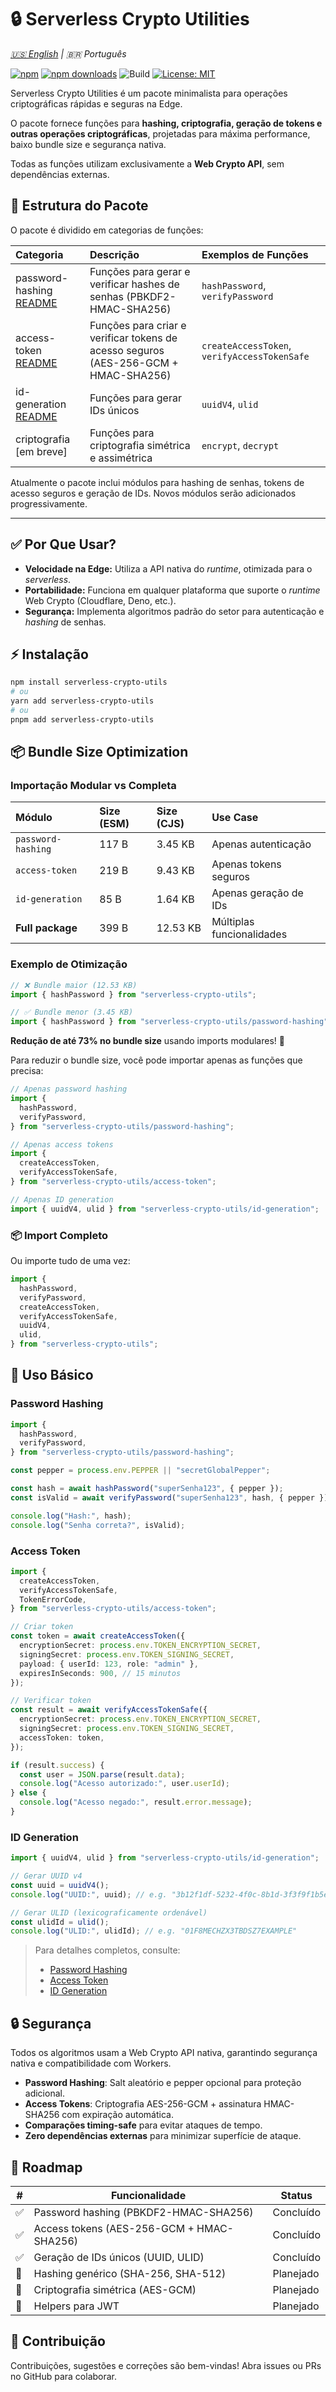 # 🔒 Serverless Crypto Utilities

_[🇺🇸 English](README.md) | 🇧🇷 Português_

[![npm](https://img.shields.io/npm/v/serverless-crypto-utils)](https://www.npmjs.com/package/serverless-crypto-utils)
[![npm downloads](https://img.shields.io/npm/dt/serverless-crypto-utils)](https://www.npmjs.com/package/serverless-crypto-utils)
![Build](https://github.com/gihoekveld/serverless-crypto-utils/actions/workflows/build.yml/badge.svg)
[![License: MIT](https://img.shields.io/badge/License-MIT-yellow.svg)](LICENSE)

Serverless Crypto Utilities é um pacote minimalista para operações criptográficas rápidas e seguras na Edge.

O pacote fornece funções para **hashing, criptografia, geração de tokens e outras operações criptográficas**, projetadas para máxima performance, baixo bundle size e segurança nativa.

Todas as funções utilizam exclusivamente a **Web Crypto API**, sem dependências externas.

## 🔹 Estrutura do Pacote

O pacote é dividido em categorias de funções:

| Categoria                                                 | Descrição                                                                           | Exemplos de Funções                          |
| :-------------------------------------------------------- | :---------------------------------------------------------------------------------- | :------------------------------------------- |
| password-hashing [README](docs/pt-BR/password-hashing.md) | Funções para gerar e verificar hashes de senhas (PBKDF2-HMAC-SHA256)                | `hashPassword`, `verifyPassword`             |
| access-token [README](docs/pt-BR/access-token.md)         | Funções para criar e verificar tokens de acesso seguros (AES-256-GCM + HMAC-SHA256) | `createAccessToken`, `verifyAccessTokenSafe` |
| id-generation [README](docs/pt-BR/id-generation.md)       | Funções para gerar IDs únicos                                                       | `uuidV4`, `ulid`                             |
| criptografia [em breve]                                   | Funções para criptografia simétrica e assimétrica                                   | `encrypt`, `decrypt`                         |

Atualmente o pacote inclui módulos para hashing de senhas, tokens de acesso seguros e geração de IDs. Novos módulos serão adicionados progressivamente.

---

## ✅ Por Que Usar?

- **Velocidade na Edge:** Utiliza a API nativa do _runtime_, otimizada para o _serverless_.
- **Portabilidade:** Funciona em qualquer plataforma que suporte o _runtime_ Web Crypto (Cloudflare, Deno, etc.).
- **Segurança:** Implementa algoritmos padrão do setor para autenticação e _hashing_ de senhas.

## ⚡ Instalação

```bash
npm install serverless-crypto-utils
# ou
yarn add serverless-crypto-utils
# ou
pnpm add serverless-crypto-utils
```

## 📦 Bundle Size Optimization

### Importação Modular vs Completa

| Módulo             | Size (ESM) | Size (CJS) | Use Case                  |
| :----------------- | :--------- | :--------- | :------------------------ |
| `password-hashing` | 117 B      | 3.45 KB    | Apenas autenticação       |
| `access-token`     | 219 B      | 9.43 KB    | Apenas tokens seguros     |
| `id-generation`    | 85 B       | 1.64 KB    | Apenas geração de IDs     |
| **Full package**   | 399 B      | 12.53 KB   | Múltiplas funcionalidades |

### Exemplo de Otimização

```typescript
// ❌ Bundle maior (12.53 KB)
import { hashPassword } from "serverless-crypto-utils";

// ✅ Bundle menor (3.45 KB)
import { hashPassword } from "serverless-crypto-utils/password-hashing";
```

**Redução de até 73% no bundle size** usando imports modulares! 🚀

Para reduzir o bundle size, você pode importar apenas as funções que precisa:

```typescript
// Apenas password hashing
import {
  hashPassword,
  verifyPassword,
} from "serverless-crypto-utils/password-hashing";

// Apenas access tokens
import {
  createAccessToken,
  verifyAccessTokenSafe,
} from "serverless-crypto-utils/access-token";

// Apenas ID generation
import { uuidV4, ulid } from "serverless-crypto-utils/id-generation";
```

### 📦 Import Completo

Ou importe tudo de uma vez:

```typescript
import {
  hashPassword,
  verifyPassword,
  createAccessToken,
  verifyAccessTokenSafe,
  uuidV4,
  ulid,
} from "serverless-crypto-utils";
```

## 🚀 Uso Básico

### Password Hashing

```typescript
import {
  hashPassword,
  verifyPassword,
} from "serverless-crypto-utils/password-hashing";

const pepper = process.env.PEPPER || "secretGlobalPepper";

const hash = await hashPassword("superSenha123", { pepper });
const isValid = await verifyPassword("superSenha123", hash, { pepper });

console.log("Hash:", hash);
console.log("Senha correta?", isValid);
```

### Access Token

```typescript
import {
  createAccessToken,
  verifyAccessTokenSafe,
  TokenErrorCode,
} from "serverless-crypto-utils/access-token";

// Criar token
const token = await createAccessToken({
  encryptionSecret: process.env.TOKEN_ENCRYPTION_SECRET,
  signingSecret: process.env.TOKEN_SIGNING_SECRET,
  payload: { userId: 123, role: "admin" },
  expiresInSeconds: 900, // 15 minutos
});

// Verificar token
const result = await verifyAccessTokenSafe({
  encryptionSecret: process.env.TOKEN_ENCRYPTION_SECRET,
  signingSecret: process.env.TOKEN_SIGNING_SECRET,
  accessToken: token,
});

if (result.success) {
  const user = JSON.parse(result.data);
  console.log("Acesso autorizado:", user.userId);
} else {
  console.log("Acesso negado:", result.error.message);
}
```

### ID Generation

```typescript
import { uuidV4, ulid } from "serverless-crypto-utils/id-generation";

// Gerar UUID v4
const uuid = uuidV4();
console.log("UUID:", uuid); // e.g. "3b12f1df-5232-4f0c-8b1d-3f3f9f1b5ec1"

// Gerar ULID (lexicograficamente ordenável)
const ulidId = ulid();
console.log("ULID:", ulidId); // e.g. "01F8MECHZX3TBDSZ7EXAMPLE"
```

> Para detalhes completos, consulte:
>
> - [Password Hashing](docs/pt-BR/password-hashing.md)
> - [Access Token](docs/pt-BR/access-token.md)
> - [ID Generation](docs/pt-BR/id-generation.md)

## 🔒 Segurança

Todos os algoritmos usam a Web Crypto API nativa, garantindo segurança nativa e compatibilidade com Workers.

- **Password Hashing**: Salt aleatório e pepper opcional para proteção adicional.
- **Access Tokens**: Criptografia AES-256-GCM + assinatura HMAC-SHA256 com expiração automática.
- **Comparações timing-safe** para evitar ataques de tempo.
- **Zero dependências externas** para minimizar superfície de ataque.

## 📌 Roadmap

| #   | Funcionalidade                            | Status    |
| --- | ----------------------------------------- | --------- |
| ✅  | Password hashing (PBKDF2-HMAC-SHA256)     | Concluído |
| ✅  | Access tokens (AES-256-GCM + HMAC-SHA256) | Concluído |
| ✅  | Geração de IDs únicos (UUID, ULID)        | Concluído |
| 🔄  | Hashing genérico (SHA-256, SHA-512)       | Planejado |
| 🔄  | Criptografia simétrica (AES-GCM)          | Planejado |
| 🔄  | Helpers para JWT                          | Planejado |

## 🤝 Contribuição

Contribuições, sugestões e correções são bem-vindas! Abra issues ou PRs no GitHub para colaborar.
